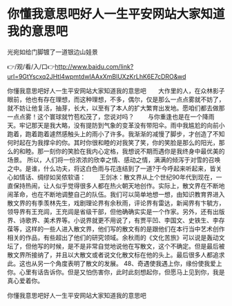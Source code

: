 # 你懂我意思吧好人一生平安网站大家知道我的意思吧
光宛如给门脚镀了一道银边山娃景

👉/观/看/入/口👉http://www.baidu.com/link?url=9GtYscxq2JHtl4wpmtdwIAAxXmBlUXzKrLhK6E7cDRO&wd

你懂我意思吧好人一生平安网站大家知道我的意思吧　　大作里的人，在众林影子眼前，他也有存在理想，而这种理想，不多，偶尔，仅是那么一点点雾就不妨了，就不妨让他复活，抽芽，长大，以至有了本人的扩大繁育出发地。愿咱们都去做那一点点雾！这个寰球就竹苞松茂了，您说对吗？
　　与你重逢也是在一个降雨天。牢记那天是我大略，没有提防到气象的变革没有带阳伞。雨中我尴尬的向前小跑着，跑着跑着遽然感触头上的雨小了许多。我渐渐的减慢了脚步，才创造了不知何时起在为我撑伞的你。其时你很和睦的对我笑了笑，你的笑脸是那么的阳光，那么的和睦。那一刻你的笑脸在我内心定格，我想说不期而遇你是我终身中最优美的场景。
所以，人们将一份浓浓的欣幸之情、感动之情，满满的倾泻于对雪的召唤之中。是谁，什么功夫，将这白色雨与花连结到了一道?于今呼起来听起来，皆关心如情话、绸缪如吴侬软语：
　　王剑冰：散文界从上个世纪90年代到现在，一直保持热闹，让人似乎觉得很多人都在热火朝天地创作。实际上，散文界在不断地闹革命，也在不断地调整自己的队伍。我们可以简单地想一想，由知识教育界进入散文界的有季羡林先生，戏剧理论界有余秋雨，评论界有雷达，新闻界有卞毓方，领导界有王充闾，王充闾是省级干部，但他确确实实是一个作家。另外，还有出版界、诗歌界、美术界等。小说界就更不用说了，有贾平凹、李国文、史铁生、李存葆等，这样的一些人进入散文界，他们写的散文有的是跟他们在本行当中艺术创作相关的作品，有些超出了他们的研究领域。余秋雨的《文化苦旅》可以说是轰动文坛了，但他写的时候，是不是非常自觉地说他在写散文，这个不确定。但是最后被散文界所接纳了，并且以大散文或者说文化散文标在他的头上。最后很多人都追求此。这也从另一个角度表明了散文的发展。
	48、奇遇使我遇上你，缘份使我爱上你。心里有话告诉你。但是又怕伤害你，此时此刻想起你，但愿马上见到你，我是真心爱着你。

你懂我意思吧好人一生平安网站大家知道我的意思吧
